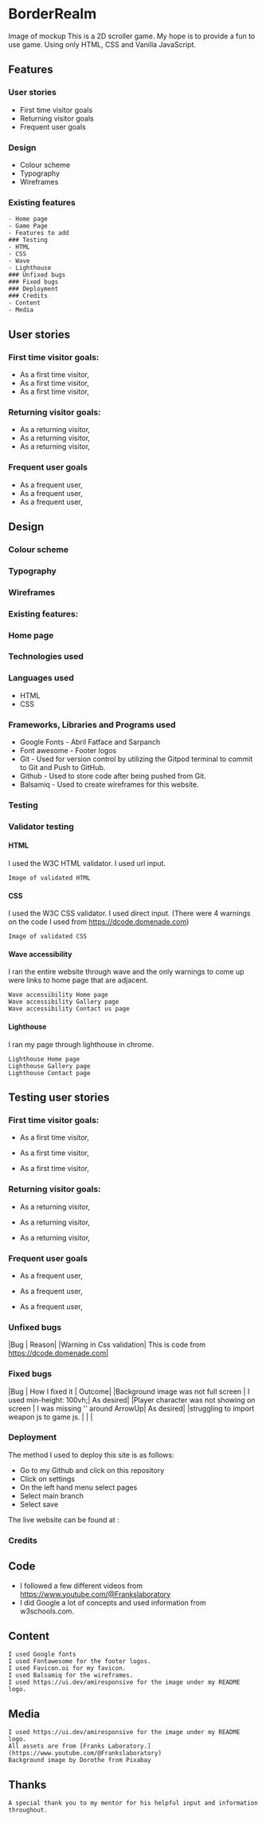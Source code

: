 # BorderRealm

Image of mockup
This is a 2D scroller game. My hope is to provide a fun to use game. Using only HTML, CSS and Vanilla JavaScript.

## Features

   ### User stories
   - First time visitor goals
   - Returning visitor goals
   - Frequent user goals
   ### Design
   - Colour scheme
   - Typography
   - Wireframes
   ### Existing features
    - Home page
    - Game Page
    - Features to add
    ### Testing
    - HTML
    - CSS
    - Wave
    - Lighthouse
    ### Unfixed bugs
    ### Fixed bugs
    ### Deployment
    ### Credits
    - Content
    - Media

## User stories

### First time visitor goals:

   - As a first time visitor, 
   - As a first time visitor, 
   - As a first time visitor, 

### Returning visitor goals:

   - As a returning visitor,
   - As a returning visitor,
   - As a returning visitor,

### Frequent user goals
   - As a frequent user,
   - As a frequent user, 
   - As a frequent user, 

## Design

### Colour scheme


### Typography


### Wireframes

### Existing features:


### Home page

### Technologies used

### Languages used

   - HTML
   - CSS

### Frameworks, Libraries and Programs used
   - Google Fonts - Abril Fatface and Sarpanch 
   - Font awesome - Footer logos
   - Git - Used for version control by utilizing the Gitpod terminal to commit to Git and Push to GitHub.
   - Github - Used to store code after being pushed from Git.
   - Balsamiq - Used to create wireframes for this website.

### Testing

### Validator testing

#### HTML

I used the W3C HTML validator. I used url input.

    Image of validated HTML

#### CSS

I used the W3C CSS validator. I used direct input. (There were 4 warnings on the code I used from https://dcode.domenade.com)

    Image of validated CSS

#### Wave accessibility

I ran the entire website through wave and the only warnings to come up were links to home page that are adjacent.

    Wave accessibility Home page
    Wave accessibility Gallery page
    Wave accessibility Contact us page

#### Lighthouse

I ran my page through lighthouse in chrome.

    Lighthouse Home page
    Lighthouse Gallery page
    Lighthouse Contact page

## Testing user stories

### First time visitor goals:

   - As a first time visitor,

   - As a first time visitor,

   - As a first time visitor,

### Returning visitor goals:

   - As a returning visitor,

   - As a returning visitor,

   - As a returning visitor,
   
### Frequent user goals

   - As a frequent user,

   - As a frequent user,

   - As a frequent user,

### Unfixed bugs

|Bug |	Reason|
|Warning in Css validation| 	This is code from https://dcode.domenade.com|

### Fixed bugs

|Bug |	How I fixed it |	Outcome|
|Background image was not full screen |	I used min-height: 100vh;| 	As desired|
|Player character was not showing on screen | I was missing '' around ArrowUp| 	As desired|
|struggling to import weapon js to game js. |	 | |

### Deployment

The method I used to deploy this site is as follows:

- Go to my Github and click on this repository
- Click on settings 
- On the left hand menu select pages
- Select main branch 
- Select save

The live website can be found at : 

### Credits

## Code
   - I followed a few different videos from https://www.youtube.com/@Frankslaboratory
   - I did Google a lot of concepts and used information from w3schools.com.


## Content

    I used Google fonts 
    I used Fontawesome for the footer logos.
    I used Favicon.oi for my favicon.
    I used Balsamiq for the wireframes.
    I used https://ui.dev/amiresponsive for the image under my README logo.

## Media

    I used https://ui.dev/amiresponsive for the image under my README logo.
    All assets are from [Franks Laboratory.](https://www.youtube.com/@Frankslaboratory)
    Background image by Dorothe from Pixabay 


## Thanks

    A special thank you to my mentor for his helpful input and information throughout.

